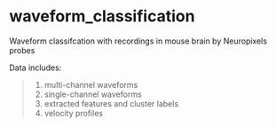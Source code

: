 # waveform_classification

Waveform classifcation with recordings in mouse brain by Neuropixels probes

Data includes:
>    1. multi-channel waveforms
>    2. single-channel waveforms
>    3. extracted features and cluster labels
>    4. velocity profiles
